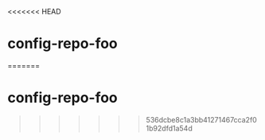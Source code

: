 <<<<<<< HEAD
# config-repo-foo

=======
# config-repo-foo
>>>>>>> 536dcbe8c1a3bb41271467cca2f01b92dfd1a54d
